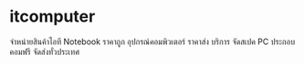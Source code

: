 itcomputer
==========

จำหน่ายสินค้าไอที Notebook ราคาถูก อุปกรณ์คอมพิวเตอร์ ราคาส่ง บริการ จัดสเปค PC ประกอบคอมฟรี จัดส่งทั่วประเทศ